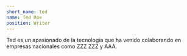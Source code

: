 ```yaml
---
short_name: ted
name: Ted Doe
position: Writer
---
```

Ted es un apasionado de la tecnologia que ha venido colaborando en empresas
nacionales como ZZZ ZZZ y AAA.
